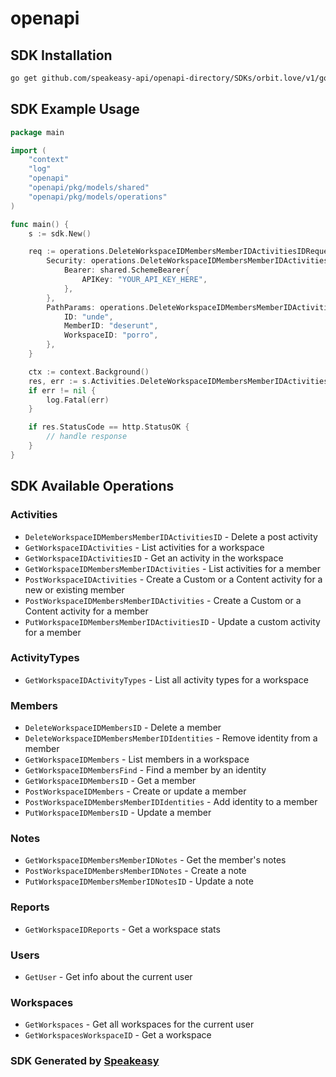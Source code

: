 # openapi

<!-- Start SDK Installation -->
## SDK Installation

```bash
go get github.com/speakeasy-api/openapi-directory/SDKs/orbit.love/v1/go
```
<!-- End SDK Installation -->

## SDK Example Usage
<!-- Start SDK Example Usage -->
```go
package main

import (
    "context"
    "log"
    "openapi"
    "openapi/pkg/models/shared"
    "openapi/pkg/models/operations"
)

func main() {
    s := sdk.New()

    req := operations.DeleteWorkspaceIDMembersMemberIDActivitiesIDRequest{
        Security: operations.DeleteWorkspaceIDMembersMemberIDActivitiesIDSecurity{
            Bearer: shared.SchemeBearer{
                APIKey: "YOUR_API_KEY_HERE",
            },
        },
        PathParams: operations.DeleteWorkspaceIDMembersMemberIDActivitiesIDPathParams{
            ID: "unde",
            MemberID: "deserunt",
            WorkspaceID: "porro",
        },
    }

    ctx := context.Background()
    res, err := s.Activities.DeleteWorkspaceIDMembersMemberIDActivitiesID(ctx, req)
    if err != nil {
        log.Fatal(err)
    }

    if res.StatusCode == http.StatusOK {
        // handle response
    }
}
```
<!-- End SDK Example Usage -->

<!-- Start SDK Available Operations -->
## SDK Available Operations


### Activities

* `DeleteWorkspaceIDMembersMemberIDActivitiesID` - Delete a post activity
* `GetWorkspaceIDActivities` - List activities for a workspace
* `GetWorkspaceIDActivitiesID` - Get an activity in the workspace
* `GetWorkspaceIDMembersMemberIDActivities` - List activities for a member
* `PostWorkspaceIDActivities` - Create a Custom or a Content activity for a new or existing member
* `PostWorkspaceIDMembersMemberIDActivities` - Create a Custom or a Content activity for a member
* `PutWorkspaceIDMembersMemberIDActivitiesID` - Update a custom activity for a member

### ActivityTypes

* `GetWorkspaceIDActivityTypes` - List all activity types for a workspace

### Members

* `DeleteWorkspaceIDMembersID` - Delete a member
* `DeleteWorkspaceIDMembersMemberIDIdentities` - Remove identity from a member
* `GetWorkspaceIDMembers` - List members in a workspace
* `GetWorkspaceIDMembersFind` - Find a member by an identity
* `GetWorkspaceIDMembersID` - Get a member
* `PostWorkspaceIDMembers` - Create or update a member
* `PostWorkspaceIDMembersMemberIDIdentities` - Add identity to a member
* `PutWorkspaceIDMembersID` - Update a member

### Notes

* `GetWorkspaceIDMembersMemberIDNotes` - Get the member's notes
* `PostWorkspaceIDMembersMemberIDNotes` - Create a note
* `PutWorkspaceIDMembersMemberIDNotesID` - Update a note

### Reports

* `GetWorkspaceIDReports` - Get a workspace stats

### Users

* `GetUser` - Get info about the current user

### Workspaces

* `GetWorkspaces` - Get all workspaces for the current user
* `GetWorkspacesWorkspaceID` - Get a workspace
<!-- End SDK Available Operations -->

### SDK Generated by [Speakeasy](https://docs.speakeasyapi.dev/docs/using-speakeasy/client-sdks)
